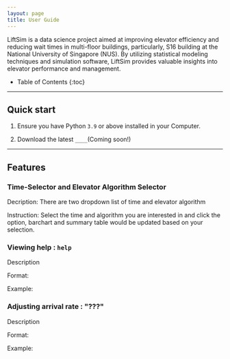 ```yaml
---
layout: page
title: User Guide
---
```


LiftSim is a data science project aimed at improving elevator efficiency and reducing wait times in multi-floor 
buildings, particularly, S16 building at the National University of Singapore (NUS). By utilizing statistical modeling 
techniques and simulation software, LiftSim provides valuable insights into elevator performance and management. 

* Table of Contents
{:toc}

--------------------------------------------------------------------------------------------------------------------

## Quick start

1. Ensure you have Python `3.9` or above installed in your Computer.

2. Download the latest `____`(Coming soon!)


--------------------------------------------------------------------------------------------------------------------

## Features



### Time-Selector and Elevator Algorithm Selector
Decription: There are two dropdown list of time and elevator algorithm

Instruction: Select the time and algorithm you are interested in and click the option, barchart and summary table would be updated based on your selection.


### Viewing help : `help`

Description

Format:

Example:



### Adjusting arrival rate : "???"

Description

Format:

Example:



